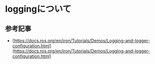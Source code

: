 # loggingについて

## 参考記事

- [https://docs.ros.org/en/iron/Tutorials/Demos/Logging-and-logger-configuration.html](https://docs.ros.org/en/iron/Tutorials/Demos/Logging-and-logger-configuration.html)

